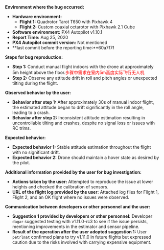 **Environment where the bug occurred:**

- **Hardware environment:** 
  - **Flight 1:** Quadrotor Tarot T650 with Pixhawk 4
  - **Flight 2:** Custom coaxial octarotor with Pixhawk 2.1 Cube
- **Software environment:** PX4 Autopilot v1.10.1
- **Report Time:** Aug 25, 2020
- **PX4 Autopilot commit version:** Not mentioned
- **last commit before the reporting time:**60a7f7f

**Steps for bug reproduction:**

- **Step 1:** Conduct manual flight indoors with the drone at approximately 5m height above the floor.<font color='red'>步骤中需求在室内5m高度实际飞行无人机</font>
- **Step 2:** Observe any attitude drift in roll and pitch angles or unexpected tilting during the flight.

**Observed behavior by the user:**

- **Behavior after step 1:** After approximately 30s of manual indoor flight, the estimated attitude began to drift significantly in the roll angle, leading to a crash.
- **Behavior after step 2:** Inconsistent attitude estimation resulting in uncontrollable tilting and crashes, despite no signal loss or issues with RC trims.

**Expected behavior:**

- **Expected behavior 1:** Stable attitude estimation throughout the flight with no significant drift.
- **Expected behavior 2:** Drone should maintain a hover state as desired by the pilot.

**Additional information provided by the user for bug investigation:**

- **Actions taken by the user:** Attempted to reproduce the issue at lower heights and checked the calibration of sensors.
- **URL of the flight log provided by the user:** Attached log files for Flight 1, Flight 2, and an OK flight where no issues were observed.

**Communication between developers or other personnel and the user:**

- **Suggestion 1 provided by developers or other personnel:** Developer `dagar` suggested testing with v1.11.0-rc3 to see if the issue persists, mentioning improvements in the estimator and sensor pipeline.
- **Result of the operation after the user adopted suggestion 1:** User `petrlmat` confirmed plans to try v1.11.0 in future flights but expressed caution due to the risks involved with carrying expensive equipment.

